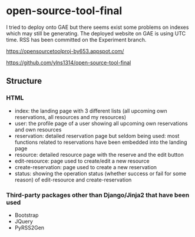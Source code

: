 # open-source-tool-final

I tried to deploy onto GAE but there seems exist some problems on indexes which may still be generating. The deployed website on GAE is using UTC time.
RSS has been committed on the Experiment branch.


https://opensourcetoolproj-by653.appspot.com/

https://github.com/ylns1314/open-source-tool-final

## Structure
### HTML
  * index: the landing page with 3 different lists (all upcoming own reservations, all resources and my resources)
  * user: the profile page of a user showing all upcoming own reservations and own resources
  * reservation: detailed reservation page but seldom being used: most functions related to reservations have been embedded into the landing page
  * resource: detailed resource page with the reserve and the edit button
  * edit-resource: page used to create/edit a new resource
  * create-reservation: page used to create a new reservation
  * status: showing the operation status (whether success or fail for some reason) of edit-resource and create-reservation
 
### Third-party packages other than Django/Jinja2 that have been used
  * Bootstrap
  * JQuery
  * PyRSS2Gen
